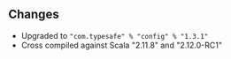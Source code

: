 ## Changes

* Upgraded to `"com.typesafe" % "config" % "1.3.1"`
* Cross compiled against Scala "2.11.8" and "2.12.0-RC1"
